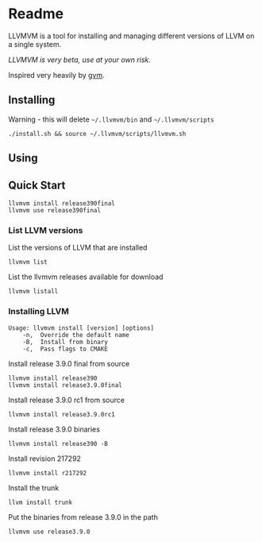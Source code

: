 # Readme #

LLVMVM is a tool for installing and managing different versions of LLVM on a single system.

*LLVMVM is very beta, use at your own risk.*

Inspired very heavily by [gvm](https://github.com/moovweb/gvm).

## Installing

Warning - this will delete `~/.llvmvm/bin` and `~/.llvmvm/scripts`

    ./install.sh && source ~/.llvmvm/scripts/llvmvm.sh

## Using

## Quick Start

    llvmvm install release390final
    llvmvm use release390final

### List LLVM versions

List the versions of LLVM that are installed

    llvmvm list

List the llvmvm releases available for download

    llvmvm listall

### Installing LLVM

    Usage: llvmvm install [version] [options]
        -n,  Override the default name
        -B,  Install from binary
        -c,  Pass flags to CMAKE

Install release 3.9.0 final from source

    llvmvm install release390
    llvmvm install release3.9.0final

Install release 3.9.0 rc1 from source

    llvmvm install release3.9.0rc1

Install release 3.9.0 binaries

    llvmvm install release390 -B

Install revision 217292

    llvmvm install r217292

Install the trunk

    llvm install trunk

Put the binaries from release 3.9.0 in the path

    llvmvm use release3.9.0
